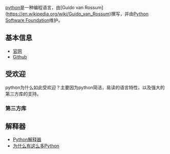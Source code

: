 ﻿[python](https://en.wikipedia.org/wiki/Python_(programming_language))是一种编程语言，由[Guido van Rossum](https://en.wikipedia.org/wiki/Guido_van_Rossum)撰写，并由[Python Software Foundation](https://en.wikipedia.org/wiki/Python_Software_Foundation)维护。

## 基本信息

- [官网](https://www.python.org)
- [Github](https://github.com/python)

## 受欢迎

python为什么如此受欢迎？主要因为python简洁，易读的语言特性，以及强大的第三方库的支持。

### 第三方库

## 解释器

- [Python解释器](http://www.liaoxuefeng.com/wiki/001374738125095c955c1e6d8bb493182103fac9270762a000/001407375700558864523211a5049c4983176de304549c8000)
- [为什么有这么多Python](http://www.open-open.com/lib/view/open1380418623307.html)